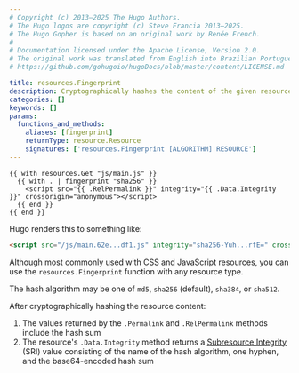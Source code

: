 ```yaml
---
# Copyright (c) 2013–2025 The Hugo Authors.
# The Hugo logos are copyright (c) Steve Francia 2013–2025.
# The Hugo Gopher is based on an original work by Renée French.
#
# Documentation licensed under the Apache License, Version 2.0.
# The original work was translated from English into Brazilian Portuguese.
# https://github.com/gohugoio/hugoDocs/blob/master/content/LICENSE.md

title: resources.Fingerprint
description: Cryptographically hashes the content of the given resource.
categories: []
keywords: []
params:
  functions_and_methods:
    aliases: [fingerprint]
    returnType: resource.Resource
    signatures: ['resources.Fingerprint [ALGORITHM] RESOURCE']
---
```


```go-html-template
{{ with resources.Get "js/main.js" }}
  {{ with . | fingerprint "sha256" }}
    <script src="{{ .RelPermalink }}" integrity="{{ .Data.Integrity }}" crossorigin="anonymous"></script>
  {{ end }}
{{ end }}
```

Hugo renders this to something like:

```html
<script src="/js/main.62e...df1.js" integrity="sha256-Yuh...rfE=" crossorigin="anonymous"></script>
```

Although most commonly used with CSS and JavaScript resources, you can use the `resources.Fingerprint` function with any resource type.

The hash algorithm may be one of `md5`, `sha256` (default), `sha384`, or `sha512`.

After cryptographically hashing the resource content:

1. The values returned by the `.Permalink` and `.RelPermalink` methods include the hash sum
1. The resource's `.Data.Integrity` method returns a [Subresource Integrity] (SRI) value consisting of the name of the hash algorithm, one hyphen, and the base64-encoded hash sum

[Subresource Integrity]: https://developer.mozilla.org/en-US/docs/Web/Security/Subresource_Integrity
